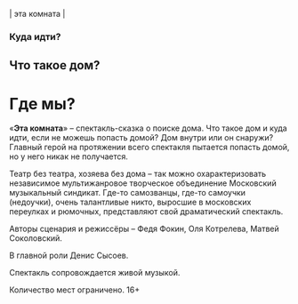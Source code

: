 | эта комната |

### Куда идти?

## Что такое дом?

# Где мы?

«**Эта комната**» – спектакль-сказка о поиске дома. Что такое дом и куда идти, если не можешь попасть домой? Дом внутри или он снаружи? Главный герой на протяжении всего спектакля пытается попасть домой, но у него никак не получается.

Театр без театра, хозяева без дома – так можно охарактеризовать независимое мультижанровое творческое объединение Московский музыкальный синдикат. Где-то самозванцы, где-то самоучки (недоучки), очень талантливые никто, выросшие в московских переулках и рюмочных, представляют свой драматический спектакль.

Авторы сценария и режиссёры – Федя Фокин, Оля Котрелева, Матвей Соколовский.

В главной роли Денис Сысоев.

Спектакль сопровождается живой музыкой.

Количество мест ограничено. 16+
